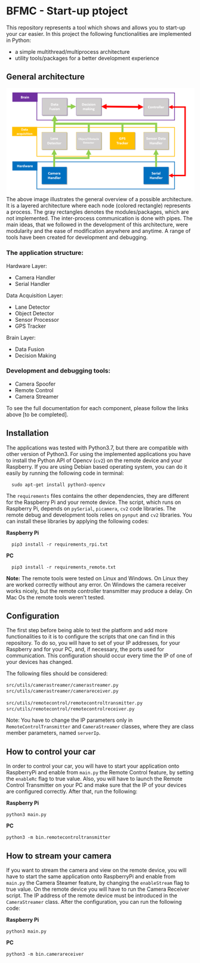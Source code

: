 # BFMC - Start-up ptoject

This repository represents a tool which shows and allows you to start-up your car easier. In this project the following functionalities are implemented in Python:
  - a simple multithread/multiprocess architecture 
  - utility tools/packages for a better development experience
   
  
## General architecture
![architecture](docs/source/diagrams/pics/generalArchitecture.png)
The above image illustrates the general overview of a possible architecture. It is a layered architecture where each node (colored rectangle) represents a process. The gray rectangles denotes the modules/packages, which are not implemented. The inter-process communication is done with pipes. The main ideas, that we followed in the development of this architecture, were modularity and the ease of modification anywhere and anytime. A range of tools have been created for development and debugging. 

### The application structure:

Hardware Layer:
  * Camera Handler
  * Serial Handler

Data Acquisition Layer:
  * Lane Detector
  * Object Detector
  * Sensor Processor
  * GPS Tracker 

Brain Layer:
  * Data Fusion
  * Decision Making
        

### Development and debugging tools:
  * Camera Spoofer
  * Remote Control
  * Camera Streamer

To see the full documentation for each component, please follow the links above [to be completed].

## Installation 

The applications was tested with Python3.7, but there are compatible with other version of Python3. For using the implemented applications you have to install the Python API of Opencv (`cv2`) on the remote device and your Raspberry. If you are using Debian based operating system, you can do it easily by running the following code in terminal:

```
  sudo apt-get install python3-opencv
```

The `requirements` files contains the other dependencies, they are different for the Raspberry Pi and your remote device. The script, which runs on Raspberry Pi, depends on `pySerial`, `picamera`, `cv2` code libraries. The remote debug and development tools relies on `pynput` and `cv2` libraries. You can install these libraries by applying the following codes:
  
**Raspberry Pi**
```
  pip3 install -r requirements_rpi.txt
```

**PC**
```
  pip3 install -r requirements_remote.txt
```

**Note:**
  The remote tools were tested on Linux and Windows. On Linux they are worked correctly without any error. On Windows the camera receiver works nicely, but 
the remote controller transmitter may produce a delay. On Mac Os the remote tools weren't tested. 

## Configuration

The first step before being able to test the platform and add more functionalities to it is to configure the scripts that one can find in this repository. To do so, you will have to set of your IP addresses, for your Raspberry and for your PC, and, if necessary, the ports used for communication. This configuration should occur every time the IP of one of your devices has changed.

The following files should be considered:
    
  ```
  src/utils/camerastreamer/camerastreamer.py
  src/utils/camerastreamer/camerareceiver.py
  
  src/utils/remotecontrol/remotecontroltransmitter.py
  src/utils/remotecontrol/remotecontrolreceiver.py

  ```
Note: You have to change the IP parameters only in `RemoteControlTransmitter` and `CameraStreamer` classes, where they are class member parameters, named `serverIp`.

## How to control your car

In order to control your car, you will have to start your application onto RaspberryPi and enable from `main.py` the Remote Control feature, by setting the `enableRc` flag to true value. Also, you will have to launch the Remote Control Transmitter on your PC and make sure that the IP of your devices are configured correctly. 
After that, run the following:

**Raspberry Pi**
```
python3 main.py
```

**PC**
```
python3 -m bin.remotecontroltransmitter
```


## How to stream your camera
If you want to stream the camera and view on the remote device, you will have to start the same application onto RaspberryPi and enable from `main.py` the Camera Steamer feature, by changing the `enableStream` flag to true value. On the remote device you will have to run the Camera Receiver script. The IP address of the remote device must be introduced in the `CameraStreamer` class. After the configuration, you can run the following code: 

**Raspberry Pi**
```
python3 main.py
```

**PC**
```
python3 -m bin.camerareceiver
```
